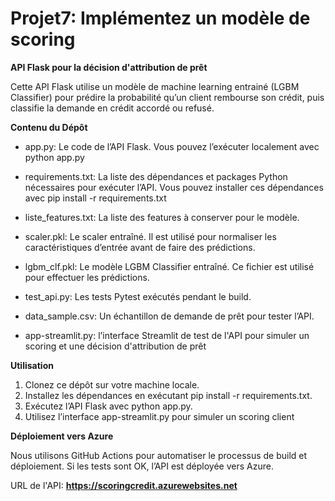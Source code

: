 # Projet7: Implémentez un modèle de scoring

**API Flask pour la décision d'attribution de prêt**

Cette API Flask utilise un modèle de machine learning entrainé (LGBM Classifier) pour prédire la probabilité qu’un client rembourse son crédit, puis classifie la demande en crédit accordé ou refusé.

**Contenu du Dépôt**

- app.py: Le code de l’API Flask. Vous pouvez l’exécuter localement avec python app.py
- requirements.txt: La liste des dépendances et packages Python nécessaires pour exécuter l’API. Vous pouvez installer ces dépendances avec pip install -r requirements.txt

- liste_features.txt: La liste des features à conserver pour le modèle.
- scaler.pkl: Le scaler entraîné. Il est utilisé pour normaliser les caractéristiques d’entrée avant de faire des prédictions.
- lgbm_clf.pkl: Le modèle LGBM Classifier entraîné. Ce fichier est utilisé pour effectuer les prédictions.

- test_api.py: Les tests Pytest exécutés pendant le build.
- data_sample.csv: Un échantillon de demande de prêt pour tester l’API. 
- app-streamlit.py: l’interface Streamlit de test de l'API pour simuler un scoring et une décision d'attribution de prêt 

**Utilisation**

1)  Clonez ce dépôt sur votre machine locale.
2)  Installez les dépendances en exécutant pip install -r requirements.txt.
3)  Exécutez l’API Flask avec python app.py.
4)  Utilisez l’interface app-streamlit.py pour simuler un scoring client

**Déploiement vers Azure**

Nous utilisons GitHub Actions pour automatiser le processus de build et déploiement. Si les tests sont OK, l’API est déployée vers Azure.

URL de l'API: **https://scoringcredit.azurewebsites.net**
